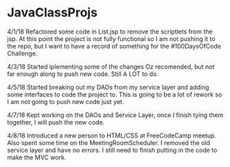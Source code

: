 # JavaClassProjs

4/1/18  Refactored some code in List.jsp to remove the scriptlets from the jsp.
        At this point the project is not fully functional so I am not pushing it 
        to the repo, but I want to have a record of something for the #100DaysOfCode
        Challenge.

4/3/18  Started iplementing some of the changes Oz recomended, but not far enough 
        along to push new code. Still A LOT to do.

4/5/18  Started breaking out my DAOs from my service layer and adding some interfaces
        to code the project to. This is going to be a lot of rework so I am not going
        to push new code just yet.

4/7/18  Kept working on the DAOs and Service Layer, once I finish tying them together, 
        I will push the new code. 

4/8/18  Introduced a new person to HTML/CSS at FreeCodeCamp meetup. Also spent some 
        time on the MeetingRoomScheduler. I removed the old service layer and have
        no errors. I still need to finish putting in the code to make the MVC work.